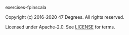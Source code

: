 [comment]: <> (Don't edit this file!)
[comment]: <> (It is automatically updated after every release of https://github.com/47degrees/.github)
[comment]: <> (If you want to suggest a change, please open a PR or issue in that repository)

exercises-fpinscala

Copyright (c) 2016-2020 47 Degrees. All rights reserved.

Licensed under Apache-2.0. See [LICENSE](LICENSE.md) for terms.